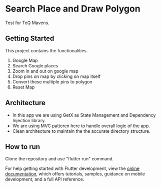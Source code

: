 # Search Place and Draw Polygon

Test for TeQ Mavens.

## Getting Started

This project contains the functionalities.
  1. Google Map
  2. Search Google places
  3. Zoom in and out on google map
  4. Drop pins on map by clicking on map itself
  5. Convert these multiple pins to polygon
  6. Reset Map

## Architecture
  * In this app we are using GetX as State Management and Dependency Injection library.
  * We are using MVC patteren here to handle overall logic of the app.
  * Clean architecture to maintain the the accurate directory structure.
  

## How to run 
  Clone the repository and use "flutter run" command.


For help getting started with Flutter development, view the
[online documentation](https://docs.flutter.dev/), which offers tutorials,
samples, guidance on mobile development, and a full API reference.
